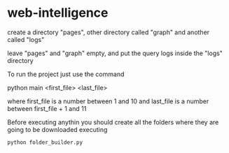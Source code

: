 # web-intelligence

create a directory "pages", other directory called "graph" and another called "logs"

leave "pages" and "graph" empty, and put the query logs inside the "logs" directory

To run the project just use the command

python main <first_file> <last_file>

where first_file is a number between 1 and 10 and last_file is a number between first_file + 1 and 11

Before executing anythin you should create all the folders where they are going to be downloaded executing

    python folder_builder.py
